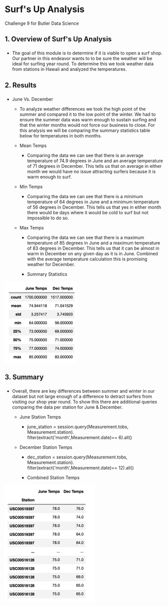 # Surf's Up Analysis
Challenge 9 for Butler Data Science

## 1. Overview of Surf's Up Analysis
### 
* The goal of this module is to determine if it is viable to open a surf shop. Our partner in this endeavor wants to to be sure the weather will be ideal for surfing year round. To determine this we took weather data from stations in Hawaii and analyzed the temperatures.

## 2. Results
### 
* June Vs. December
	- To analyze weather differences we took the high point of the summer and compared it to the low point of the winter. We had to ensure the summer data was warm enough to sustain surfing and that the winter months would not force our business to close. For this analysis we will be comparing the summary statistics table below for temperatures in both months.

	- Mean Temps
	  - Comparing the data we can see that there is an average temperature of 74.9 degrees in June and an average temperature of 71 degrees in December. This tells us that on average in either month we would have no issue attracting surfers because it is warm enough to surf.

	- Min Temps
	  - Comparing the data we can see that there is a minimum temperature of 64 degrees in June and a minimum temperature of 56 degrees in December. This tells us that yes in either month there would be days where it would be cold to surf but not impossible to do so.

	- Max Temps
	  - Comparing the data we can see that there is a maximum temperature of 85 degrees in June and a maximum temperature of 83 degrees in December. This tells us that it can be almost in warm in December on any given day as it is in June. Combined with the average temperature calculation this is promising weather for December.

	  - Summary Statistics

![Summary Statistics](https://github.com/coxjack/AdvDataStorageChallenge9/blob/main/Additional%20Supporting%20Images/Temps%20Compare.png)
	
## 3. Summary
### 
* Overall, there are key differences between summer and winter in our dataset but not large enough of a difference to detract surfers from visiting our shop year round. To show this there are additional queries comparing the data per station for June & December.

	- June Station Temps
	  - june_station = session.query(Measurement.tobs, Measurement.station).\
                filter(extract('month',Measurement.date)== 6).all()

	- December Station Temps
	  - dec_station = session.query(Measurement.tobs, Measurement.station).\
            filter(extract('month',Measurement.date)== 12).all()

	  - Combined Station Temps

![Combined Station Temps](https://github.com/coxjack/AdvDataStorageChallenge9/blob/main/Additional%20Supporting%20Images/Summary%20Stations.png)




